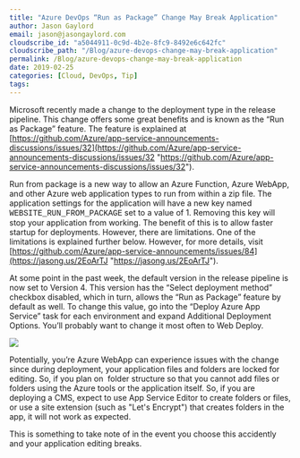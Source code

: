 ```yaml
---
title: "Azure DevOps “Run as Package” Change May Break Application"
author: Jason Gaylord
email: jason@jasongaylord.com
cloudscribe_id: "a5044911-0c9d-4b2e-8fc9-8492e6c642fc"
cloudscribe_path: "/Blog/azure-devops-change-may-break-application"
permalink: /Blog/azure-devops-change-may-break-application
date: 2019-02-25
categories: [Cloud, DevOps, Tip]
tags: 
---
```


Microsoft recently made a change to the deployment type in the release pipeline. This change offers some great benefits and is known as the “Run as Package” feature. The feature is explained at [https://github.com/Azure/app-service-announcements-discussions/issues/32](https://github.com/Azure/app-service-announcements-discussions/issues/32 "https://github.com/Azure/app-service-announcements-discussions/issues/32"). 

Run from package is a new way to allow an Azure Function, Azure WebApp, and other Azure web application types to run from within a zip file. The application settings for the application will have a new key named <font face="Courier New">WEBSITE_RUN_FROM_PACKAGE</font> set to a value of 1. Removing this key will stop your application from working. The benefit of this is to allow faster startup for deployments. However, there are limitations. One of the limitations is explained further below. However, for more details, visit [https://github.com/Azure/app-service-announcements/issues/84](https://jasong.us/2EoArTJ "https://jasong.us/2EoArTJ").

At some point in the past week, the default version in the release pipeline is now set to Version 4. This version has the “Select deployment method” checkbox disabled, which in turn, allows the “Run as Package” feature by default as well. To change this value, go into the “Deploy Azure App Service” task for each environment and expand Additional Deployment Options. You’ll probably want to change it most often to Web Deploy.

![](https://cdn.jasongaylord.com/images/2019/02/25/Additional_Deployment_Options.jpg)

Potentially, you’re Azure WebApp can experience issues with the change since during deployment, your application files and folders are locked for editing. So, if you plan on  folder structure so that you cannot add files or folders using the Azure tools or the application itself. So, if you are deploying a CMS, expect to use App Service Editor to create folders or files, or use a site extension (such as "Let's Encrypt") that creates folders in the app, it will not work as expected.

This is something to take note of in the event you choose this accidently and your application editing breaks.
